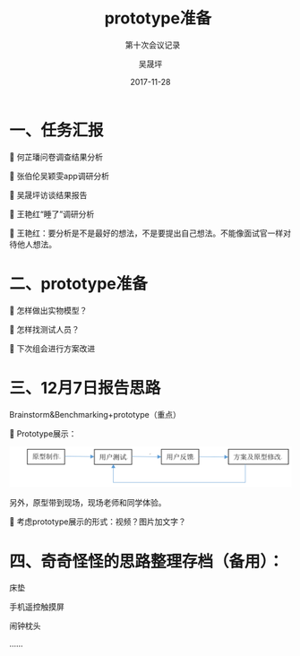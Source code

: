 ﻿---
layout:     post
title:      prototype准备
subtitle:   第十次会议记录
date:       2017-11-28
author:     吴晟坪
header-img: img/Meeting_Record_bg.jpg
catalog: true
tags:
    - Meeting
---



# 一、任务汇报

	何芷璠问卷调查结果分析

	张伯伦吴颖雯app调研分析

	吴晟坪访谈结果报告

	王艳红“睡了”调研分析

   王艳红：要分析是不是最好的想法，不是要提出自己想法。不能像面试官一样对待他人想法。

# 二、prototype准备

	怎样做出实物模型？

	怎样找测试人员？

	下次组会进行方案改进

# 三、12月7日报告思路

Brainstorm&Benchmarking+prototype（重点）
    
       Prototype展示：
			
![](https://github.com/Design-Thinking/Design-Thinking.github.io/blob/master/img/meeting_Record/10.1.png?raw=true)


另外，原型带到现场，现场老师和同学体验。
        
      考虑prototype展示的形式：视频？图片加文字？

# 四、奇奇怪怪的思路整理存档（备用）：

床垫
    
手机遥控触摸屏
    
闹钟枕头

……

